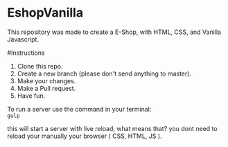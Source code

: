 # EshopVanilla
This repository was made to create a E-Shop, with HTML, CSS, and Vanilla Javascript.

#Instructions

1) Clone this repo.<br />
2) Create a new branch (please don't send anything to master).<br />
3) Make your changes.<br />
4) Make a Pull request.<br />
5) Have fun.

To run a server use the command in your terminal: <br />
`gulp`

this will start a server with live reload, what means that? you dont need to reload your manually your browser ( CSS, HTML, JS ).

